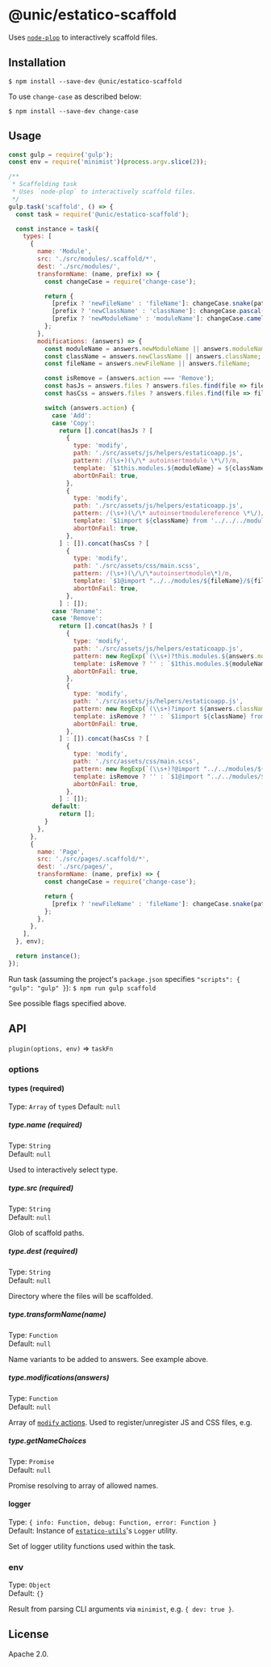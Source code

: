 # @unic/estatico-scaffold

Uses [`node-plop`](https://github.com/amwmedia/node-plop) to interactively scaffold files.

## Installation

```
$ npm install --save-dev @unic/estatico-scaffold
```

To use `change-case` as described below:
```
$ npm install --save-dev change-case
```


## Usage

```js
const gulp = require('gulp');
const env = require('minimist')(process.argv.slice(2));

/**
 * Scaffolding task
 * Uses `node-plop` to interactively scaffold files.
 */
gulp.task('scaffold', () => {
  const task = require('@unic/estatico-scaffold');

  const instance = task({
    types: [
      {
        name: 'Module',
        src: './src/modules/.scaffold/*',
        dest: './src/modules/',
        transformName: (name, prefix) => {
          const changeCase = require('change-case');

          return {
            [prefix ? 'newFileName' : 'fileName']: changeCase.snake(path.basename(name)),
            [prefix ? 'newClassName' : 'className']: changeCase.pascal(path.basename(name)),
            [prefix ? 'newModuleName' : 'moduleName']: changeCase.camel(path.basename(name)),
          };
        },
        modifications: (answers) => {
          const moduleName = answers.newModuleName || answers.moduleName;
          const className = answers.newClassName || answers.className;
          const fileName = answers.newFileName || answers.fileName;

          const isRemove = (answers.action === 'Remove');
          const hasJs = answers.files ? answers.files.find(file => file.match(/{{fileName}}\.js/)) : true;
          const hasCss = answers.files ? answers.files.find(file => file.match(/{{fileName}}\.scss/)) : true;

          switch (answers.action) {
            case 'Add':
            case 'Copy':
              return [].concat(hasJs ? [
                {
                  type: 'modify',
                  path: './src/assets/js/helpers/estaticoapp.js',
                  pattern: /(\s+)(\/\* autoinsertmodule \*\/)/m,
                  template: `$1this.modules.${moduleName} = ${className};$1$2`,
                  abortOnFail: true,
                },
                {
                  type: 'modify',
                  path: './src/assets/js/helpers/estaticoapp.js',
                  pattern: /(\s+)(\/\* autoinsertmodulereference \*\/)/m,
                  template: `$1import ${className} from '../../../modules/${fileName}/${fileName}';$1$2`,
                  abortOnFail: true,
                },
              ] : []).concat(hasCss ? [
                {
                  type: 'modify',
                  path: './src/assets/css/main.scss',
                  pattern: /(\s+)(\/\/\*autoinsertmodule\*)/m,
                  template: `$1@import "../../modules/${fileName}/${fileName}";$1$2`,
                  abortOnFail: true,
                },
              ] : []);
            case 'Rename':
            case 'Remove':
              return [].concat(hasJs ? [
                {
                  type: 'modify',
                  path: './src/assets/js/helpers/estaticoapp.js',
                  pattern: new RegExp(`(\\s+)?this.modules.${answers.moduleName} = ${answers.className};`, 'm'),
                  template: isRemove ? '' : `$1this.modules.${moduleName} = ${className};`,
                  abortOnFail: true,
                },
                {
                  type: 'modify',
                  path: './src/assets/js/helpers/estaticoapp.js',
                  pattern: new RegExp(`(\\s+)?import ${answers.className} from '../../../modules/${answers.fileName}/${answers.fileName}';`, 'm'),
                  template: isRemove ? '' : `$1import ${className} from '../../../modules/${fileName}/${fileName}';`,
                  abortOnFail: true,
                },
              ] : []).concat(hasCss ? [
                {
                  type: 'modify',
                  path: './src/assets/css/main.scss',
                  pattern: new RegExp(`(\\s+)?@import "../../modules/${answers.fileName}/${answers.fileName}";`, 'm'),
                  template: isRemove ? '' : `$1@import "../../modules/${fileName}/${fileName}";`,
                  abortOnFail: true,
                },
              ] : []);
            default:
              return [];
          }
        },
      },
      {
        name: 'Page',
        src: './src/pages/.scaffold/*',
        dest: './src/pages/',
        transformName: (name, prefix) => {
          const changeCase = require('change-case');

          return {
            [prefix ? 'newFileName' : 'fileName']: changeCase.snake(path.basename(name)),
          };
        },
      },
    ],
  }, env);

  return instance();
});
```

Run task (assuming the project's `package.json` specifies `"scripts": { "gulp": "gulp" }`):
`$ npm run gulp scaffold`

See possible flags specified above.

## API

`plugin(options, env)` => `taskFn`

### options

#### types (required)

Type: `Array` of `type`s
Default: `null`

##### type.name (required)

Type: `String`<br>
Default: `null`

Used to interactively select type.

##### type.src (required)

Type: `String`<br>
Default: `null`

Glob of scaffold paths.

##### type.dest (required)

Type: `String`<br>
Default: `null`

Directory where the files will be scaffolded.

##### type.transformName(name)

Type: `Function`<br>
Default: `null`

Name variants to be added to answers. See example above.

##### type.modifications(answers)

Type: `Function`<br>
Default: `null`

Array of [`modify` actions](https://plopjs.com/documentation/#modify). Used to register/unregister JS and CSS files, e.g.

##### type.getNameChoices

Type: `Promise`<br>
Default: `null`

Promise resolving to array of allowed names.

#### logger

Type: `{ info: Function, debug: Function, error: Function }`<br>
Default: Instance of [`estatico-utils`](../estatico-utils)'s `Logger` utility.

Set of logger utility functions used within the task.

### env

Type: `Object`<br>
Default: `{}`

Result from parsing CLI arguments via `minimist`, e.g. `{ dev: true }`.

## License

Apache 2.0.
